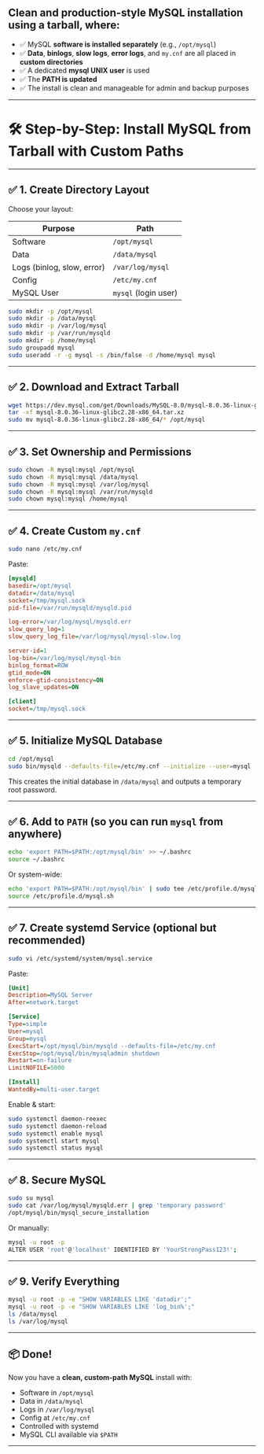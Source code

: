 ## **Clean and production-style MySQL installation using a tarball**, where:

- ✅ MySQL **software is installed separately** (e.g., `/opt/mysql`)
- ✅ **Data**, **binlogs**, **slow logs**, **error logs**, and `my.cnf` are all placed in **custom directories**
- ✅ A dedicated **mysql UNIX user** is used
- ✅ The **PATH is updated**
- ✅ The install is clean and manageable for admin and backup purposes

---

# 🛠️ Step-by-Step: Install MySQL from Tarball with Custom Paths

---

## ✅ 1. Create Directory Layout

Choose your layout:

| Purpose        | Path                        |
|----------------|-----------------------------|
| Software       | `/opt/mysql`                |
| Data           | `/data/mysql`               |
| Logs (binlog, slow, error) | `/var/log/mysql`            |
| Config         | `/etc/my.cnf`               |
| MySQL User     | `mysql` (login user)    |

```bash
sudo mkdir -p /opt/mysql
sudo mkdir -p /data/mysql
sudo mkdir -p /var/log/mysql
sudo mkdir -p /var/run/mysqld
sudo mkdir -p /home/mysql
sudo groupadd mysql
sudo useradd -r -g mysql -s /bin/false -d /home/mysql mysql
```

---

## ✅ 2. Download and Extract Tarball

```bash
wget https://dev.mysql.com/get/Downloads/MySQL-8.0/mysql-8.0.36-linux-glibc2.28-x86_64.tar.xz
tar -xf mysql-8.0.36-linux-glibc2.28-x86_64.tar.xz
sudo mv mysql-8.0.36-linux-glibc2.28-x86_64/* /opt/mysql
```

---

## ✅ 3. Set Ownership and Permissions

```bash
sudo chown -R mysql:mysql /opt/mysql
sudo chown -R mysql:mysql /data/mysql
sudo chown -R mysql:mysql /var/log/mysql
sudo chown -R mysql:mysql /var/run/mysqld
sudo chown mysql:mysql /home/mysql
```

---

## ✅ 4. Create Custom `my.cnf`

```bash
sudo nano /etc/my.cnf
```

Paste:

```ini
[mysqld]
basedir=/opt/mysql
datadir=/data/mysql
socket=/tmp/mysql.sock
pid-file=/var/run/mysqld/mysqld.pid

log-error=/var/log/mysql/mysqld.err
slow_query_log=1
slow_query_log_file=/var/log/mysql/mysql-slow.log

server-id=1
log-bin=/var/log/mysql/mysql-bin
binlog_format=ROW
gtid_mode=ON
enforce-gtid-consistency=ON
log_slave_updates=ON

[client]
socket=/tmp/mysql.sock
```

---

## ✅ 5. Initialize MySQL Database

```bash
cd /opt/mysql
sudo bin/mysqld --defaults-file=/etc/my.cnf --initialize --user=mysql
```

This creates the initial database in `/data/mysql` and outputs a temporary root password.

---

## ✅ 6. Add to `PATH` (so you can run `mysql` from anywhere)

```bash
echo 'export PATH=$PATH:/opt/mysql/bin' >> ~/.bashrc
source ~/.bashrc
```

Or system-wide:

```bash
echo 'export PATH=$PATH:/opt/mysql/bin' | sudo tee /etc/profile.d/mysql.sh
source /etc/profile.d/mysql.sh
```

---

## ✅ 7. Create systemd Service (optional but recommended)

```bash
sudo vi /etc/systemd/system/mysql.service
```

Paste:

```ini
[Unit]
Description=MySQL Server
After=network.target

[Service]
Type=simple
User=mysql
Group=mysql
ExecStart=/opt/mysql/bin/mysqld --defaults-file=/etc/my.cnf
ExecStop=/opt/mysql/bin/mysqladmin shutdown
Restart=on-failure
LimitNOFILE=5000

[Install]
WantedBy=multi-user.target
```

Enable & start:

```bash
sudo systemctl daemon-reexec
sudo systemctl daemon-reload
sudo systemctl enable mysql
sudo systemctl start mysql
sudo systemctl status mysql
```

---

## ✅ 8. Secure MySQL

```bash
sudo su mysql
sudo cat /var/log/mysql/mysqld.err | grep 'temporary password'
/opt/mysql/bin/mysql_secure_installation
```

Or manually:

```bash
mysql -u root -p
ALTER USER 'root'@'localhost' IDENTIFIED BY 'YourStrongPass123!';
```

---

## ✅ 9. Verify Everything

```bash
mysql -u root -p -e "SHOW VARIABLES LIKE 'datadir';"
mysql -u root -p -e "SHOW VARIABLES LIKE 'log_bin%';"
ls /data/mysql
ls /var/log/mysql
```

---

## 📦 Done!

Now you have a **clean, custom-path MySQL** install with:

- Software in `/opt/mysql`
- Data in `/data/mysql`
- Logs in `/var/log/mysql`
- Config at `/etc/my.cnf`
- Controlled with systemd
- MySQL CLI available via `$PATH`

---
